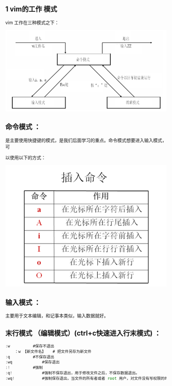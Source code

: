 ## 1 vim的工作 模式


vim 工作在三种模式之下：



![](images/WEBRESOURCEcaa8913f8dcc6c85a37872ada8393fac截图.png)




## 命令模式 ：

是主要使用快捷键的模式，是我们后面学习的重点。命令模式想要进入输入模式，可


以使用以下的方式：



![](images/WEBRESOURCEe48a81766d7393550c762e004c93333b截图.png)










## 输入模式 ：

主要用于文本编辑，和记事本类似，输入数据就好。




## 末行模式 （编辑模式）(ctrl+c快速进入行末模式) ：


```javascript
:w 			#保存不退出
    ：w 【新文件名】 	# 把文件另存为新文件
:q 			#不保存退出
:wq 			#保存退出
:! 			#强制
:q! 			#强制不保存退出，用于修改文件之后，不保存数据退出。
:wq! 			#强制保存退出，当文件的所有者或者 root 用户，对文件没有写权限的时候，强制写入数据使用
```

